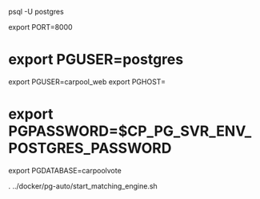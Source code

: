 psql -U postgres

export PORT=8000
# export PGUSER=postgres
export PGUSER=carpool_web
export PGHOST=
# export PGPASSWORD=$CP_PG_SVR_ENV_POSTGRES_PASSWORD
export PGDATABASE=carpoolvote

. ../docker/pg-auto/start_matching_engine.sh
